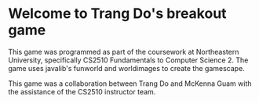 # Welcome to Trang Do's breakout game

This game was programmed as part of the coursework at Northeastern University, specifically CS2510 Fundamentals to Computer Science 2.
The game uses javalib's funworld and worldimages to create the gamescape.

This game was a collaboration between Trang Do and McKenna Guam with the assistance of the CS2510 instructor team.
